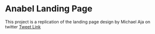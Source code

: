 # Anabel Landing Page
This project is a replication of the landing page design by Michael Aja on twitter [Tweet Link](https://twitter.com/dnaijatechguy/status/1643689451766308865)


